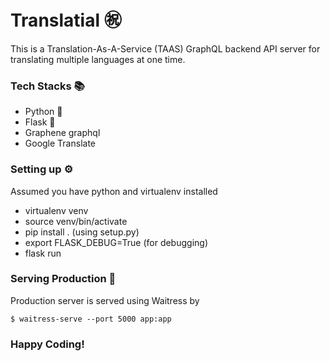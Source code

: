 # Translatial ㊗️

This is a Translation-As-A-Service (TAAS) GraphQL backend API server for translating multiple languages at one time.

### Tech Stacks 📚

 - Python 🐍
 - Flask 🍶
 - Graphene graphql
 - Google Translate

### Setting up ⚙️

Assumed you have python and virtualenv installed

  - virtualenv venv
  - source venv/bin/activate
  - pip install . (using setup.py)
  - export FLASK_DEBUG=True (for debugging)
  - flask run

### Serving Production 🍹

Production server is served using Waitress
by

``
$ waitress-serve --port 5000 app:app
``

### Happy Coding!